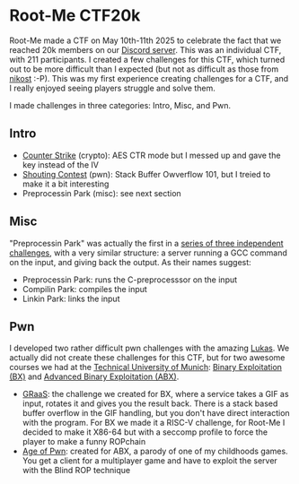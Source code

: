 # Root-Me CTF20k

Root-Me made a CTF on May 10th-11th 2025 to celebrate the fact that we reached 20k members on our [Discord server](https://discord.com/invite/rootme).
This was an individual CTF, with 211 participants.
I created a few challenges for this CTF, which turned out to be more difficult than I expected (but not as difficult as those from [nikost](https://blog.nikost.dev/) :-P).
This was my first experience creating challenges for a CTF, and I really enjoyed seeing players struggle and solve them.

I made challenges in three categories: Intro, Misc, and Pwn.

## Intro

- [Counter Strike](./Intro/CounterStrike/) (crypto): AES CTR mode but I messed up and gave the key instead of the IV
- [Shouting Contest](./Intro/ShoutingContest/) (pwn): Stack Buffer Owverflow 101, but I treied to make it a bit interesting
- Preprocessin Park (misc): see next section

## Misc

"Preprocessin Park" was actually the first in a [series of three independent challenges](./MiscPark/), with a very similar structure: a server running a GCC command on the input, and giving back the output. As their names suggest:
- Preprocessin Park: runs the C-preprocesssor on the input
- Compilin Park: compiles the input
- Linkin Park: links the input

## Pwn

I developed two rather difficult pwn challenges with the amazing [Lukas](https://github.com/hertelukas). We actually did not create these challenges for this CTF, but for two awesome courses we had at the [Technical University of Munich](https://www.tum.de): [Binary Exploitation (BX)](https://www.sec.in.tum.de/i20/teaching/ws2022/binary-exploitation) and [Advanced Binary Exploitation (ABX)](https://www.sec.in.tum.de/i20/teaching/ws-2023/advanced-binary-exploitation).

- [GRaaS](./Pwn/GRaaS/): the challenge we created for BX, where a service takes a GIF as input, rotates it and gives you the result back. There is a stack based buffer overflow in the GIF handling, but you don't have direct interaction with the program. For BX we made it a RISC-V challenge, for Root-Me I decided to make it X86-64 but with a seccomp profile to force the player to make a funny ROPchain
- [Age of Pwn](./Pwn/AgeOfPwn/): created for ABX, a parody of one of my childhoods games. You get a client for a multiplayer game and have to exploit the server with the Blind ROP technique